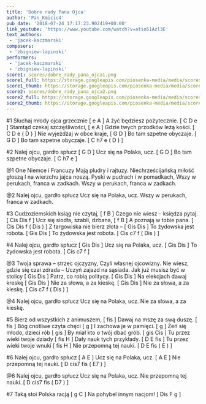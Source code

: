 ```yaml
---
title: 'Dobre rady Pana Ojca'
author: 'Pan_Kmicic4'
pub_date: '2018-07-24 17:17:23.902419+00:00'
link_youtube: 'https://www.youtube.com/watch?v=atio51Azl3E'
text_authors:
 - 'jacek-kaczmarski'
composers:
 - 'zbigniew-lapinski'
performers:
 - 'jacek-kaczmarski'
 - 'zbigniew-lapinski'
score1: scores/dobre_rady_pana_ojca1.png
score1_full: https://storage.googleapis.com/piosenka-media/media/scores/dobre_rady_pana_ojca1.png
score1_thumb: https://storage.googleapis.com/piosenka-media/media/scores/dobre_rady_pana_ojca1.png.180x0_q85_upscale.png
score2: scores/dobre_rady_pana_ojca2.png
score2_full: https://storage.googleapis.com/piosenka-media/media/scores/dobre_rady_pana_ojca2.png
score2_thumb: https://storage.googleapis.com/piosenka-media/media/scores/dobre_rady_pana_ojca2.png.180x0_q85_upscale.png
---
```


#1
Słuchaj młody ojca grzecznie [ e A ]
A żyć będziesz pożytecznie. [ C D e ]
Stamtąd czekaj szczęśliwości, [ e A ]
Gdzie twych przodków leżą kości. [ C D e ( D ) ]
Nie wyjeżdżaj w obce kraje, [ G D ]
Bo tam szpetne obyczaje. [ G D ]
Bo tam szpetne obyczaje. [ C h7 e ( D ) ]

#2
Nalej ojcu, gardło spłucz [ G D ]
Ucz się na Polaka, ucz. [ G D ]
Bo tam szpetne obyczaje. [ C h7 e ]

@1
One Niemce i Francuzy
Mają pludry i rajtuzy.
Niechrześcijańską miłość głoszą
I na wierzchu jajca noszą.
Pyski w pudrach i w pomadkach,
Wszy w perukach, franca w zadkach.
Wszy w perukach, franca w zadkach.

@2
Nalej ojcu, gardło spłucz
Ucz się na Polaka, ucz.
Wszy w perukach, franca w zadkach.

#3
Cudzoziemskich ksiąg nie czytaj, [ f B ]
Czego nie wiesz – księdza pytaj. [ Cis Dis f ]
Ucz się siodła, szabli, dzbana, [ f B ]
A poznają w tobie pana. [ Cis Dis f ( Dis )  ]
Z targowiska nie bierz złota –  [ Gis Dis ]
To żydowska jest robota. [ Gis Dis ]
To żydowska jest robota. [ Cis c7 f ( Dis ) ]

#4
Nalej ojcu, gardło spłucz [ Gis Dis ]
Ucz się na Polaka, ucz. [ Gis Dis ]
To żydowska jest robota. [ Cis c7 f ]

@3
Twoja sprawa – strzec ojczyzny,
Czyli własnej ojcowizny.
Nie wiesz, gdzie się czai zdrada –
Uczyń zajazd na sąsiada.
Jak już musisz być w stolicy [ Gis Dis ]
Patrz, co robią politycy. [ Gis Dis ]
Na elekcjach dawaj kreskę [ Gis Dis ]
Nie za słowa, a za kieskę. [ Gis Dis ]
Nie za słowa, a za kieskę. [ Cis c7 f ( Dis ) ]

@4
Nalej ojcu, gardło spłucz
Ucz się na Polaka, ucz.
Nie za słowa, a za kieskę. 

#5
Bierz od wszystkich z animuszem, [ fis ]
Dawaj na mszę za swą duszę. [ fis ]
Bóg cnotliwe czyta chęci [ g ]
I zachowa je w pamięci. [ g ]
Żeń się młodo, dzieci rób [ gis ]
By miał kto o twój dbać grób. [ gis Cis ]
Tu przez wieki twoje dziady [ fis H ]
Dały nauk tych przykłady. [ D E fis ]
Tu przez wieki twoje wnuki [ fis H ]
Nie przepomną tej nauki. [ D E fis ( E ) ]

#6
Nalej ojcu, gardło spłucz [ A E ] 
Ucz się na Polaka, ucz. [ A E ]
Nie przepomną tej nauki. [ D cis7 fis ( E7 ) ]

@6
Nalej ojcu, gardło spłucz 
Ucz się na Polaka, ucz. 
Nie przepomną tej nauki. [ D cis7 fis ( D7 ) ]

#7
Taką stoi Polska racją [ g C ]
Na pohybel innym nacjom! [ Dis F g ]